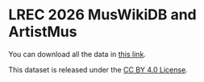 # LREC 2026 MusWikiDB and ArtistMus

You can download all the data in [this link](https://drive.google.com/drive/folders/1YVBWTazYO7h8bZC8oVQMljLjUIM0eI7I?usp=sharing).

This dataset is released under the [CC BY 4.0 License](https://creativecommons.org/licenses/by/4.0/).
